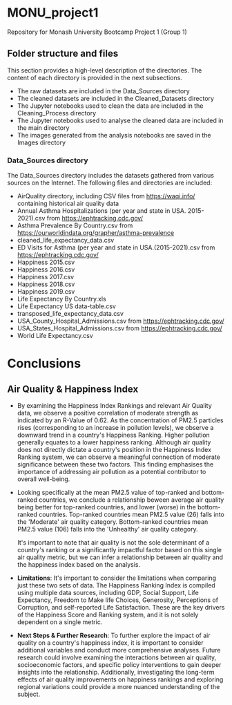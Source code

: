 # MONU_project1
Repository for Monash University Bootcamp Project 1 (Group 1)

## Folder structure and files
This section provides a high-level description of the directories. The content of each directory is provided in the next subsections.
- The raw datasets are included in the Data_Sources directory
- The cleaned datasets are included in the Cleaned_Datasets directory
- The Jupyter notebooks used to clean the data are included in the Cleaning_Process directory
- The Jupyter notebooks used to analyse the cleaned data are included in the main directory
- The images generated from the analysis notebooks are saved in the Images directory

### Data_Sources directory
The Data_Sources directory includes the datasets gathered from various sources on the Internet. The following files and directories are included:
- AirQuality directory, including CSV files from https://waqi.info/ containing historical air quality data
- Annual Asthma Hospitalizations (per year and state in USA. 2015-2021).csv from https://ephtracking.cdc.gov/ 
- Asthma Prevalence By Country.csv from https://ourworldindata.org/grapher/asthma-prevalence 
- cleaned_life_expectancy_data.csv
- ED Visits for Asthma (per year and state in USA.(2015-2021).csv from https://ephtracking.cdc.gov/ 
- Happiness 2015.csv
- Happiness 2016.csv
- Happiness 2017.csv
- Happiness 2018.csv
- Happiness 2019.csv
- Life Expectancy By Country.xls
- Life Expectancy US data-table.csv
- transposed_life_expectancy_data.csv
- USA_County_Hospital_Admissions.csv from https://ephtracking.cdc.gov/
- USA_States_Hospital_Admissions.csv from https://ephtracking.cdc.gov/
- World Life Expectancy.csv

# Conclusions
## Air Quality & Happiness Index
- By examining the Happiness Index Rankings and relevant Air Quality data, we observe a positive correlation of moderate strength as indicated by an R-Value of 0.62. 
  As the concentration of PM2.5 particles rises (corresponding to an increase in pollution levels), we observe a downward trend in a country's Happiness Ranking. Higher pollution
  generally equates to a lower happiness ranking. 
  Although air quality does not directly dictate a country's position in the Happiness Index Ranking system, we can observe a meaningful connection of moderate significance between these
  two factors. This finding emphasises the importance of addressing air pollution as a potential contributor to overall well-being.
  
- Looking specifically at the mean PM2.5 value of top-ranked and bottom-ranked countries, we conclude a relationship beween average air quality being better for top-ranked
  countries, and lower (worse) in the bottom-ranked countries.
  Top-ranked countries mean PM2.5 value (26) falls into the 'Moderate' air quality category.
  Bottom-ranked countries mean PM2.5 value (106) falls into the 'Unhealthy' air quality category.

  It's important to note that air quality is not the sole determinant of a country's ranking or a significantly impactful factor based on this single air quality metric, but we can infer a
  relationship between air quality and the happiness index based on the analysis.

 - **Limitations**:
   It's important to consider the limitations when comparing just these two sets of data. The Happiness Ranking Index is compiled using multiple data sources, including
   GDP, Social Support, Life Expectancy, Freedom to Make life Choices, Generosity, Perceptions of Corruption, and self-reported Life Satisfaction. These are the key drivers of the
   Happiness Score and Ranking system, and it is not solely dependent on a single metric.

 - **Next Steps & Further Research**:
   To further explore the impact of air quality on a country's happiness index, it is important to consider additional variables and conduct more comprehensive analyses. Future research
   could involve examining the interactions between air quality, socioeconomic factors, and specific policy interventions to gain deeper insights into the relationship. Additionally,
   investigating the long-term effects of air quality improvements on happiness rankings and exploring regional variations could provide a more nuanced understanding of the subject.











   
